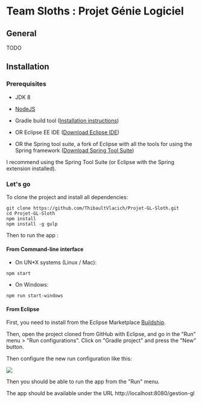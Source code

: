 # Team Sloths : Projet Génie Logiciel

## General

TODO

## Installation

### Prerequisites

* JDK 8
* [NodeJS](https://nodejs.org/)

* Gradle build tool ([Installation instructions](https://gradle.org/install))
* OR Eclipse EE IDE ([Download Eclipse IDE](https://eclipse.org))
* OR the Spring tool suite, a fork of Eclipse with all the tools for using the Spring framework ([Download Spring Tool Suite](https://spring.io/tools/sts))

I recommend using the Spring Tool Suite (or Eclipse with the Spring extension installed).

### Let's go

To clone the project and install all dependencies:
```
git clone https://github.com/ThibaultVlacich/Projet-GL-Sloth.git
cd Projet-GL-Sloth
npm install
npm install -g gulp
```

Then to run the app :

#### From Command-line interface
* On UN*X systems (Linux / Mac):
```
npm start
```

* On Windows:
```
npm run start-windows
```
#### From Eclipse

First, you need to install from the Eclipse Marketplace [Buildship](https://marketplace.eclipse.org/content/buildship-gradle-integration).

Then, open the project cloned from GitHub with Eclipse, and go in the "Run" menu > "Run configurations". Click on "Gradle project" and press the "New" button.

Then configure the new run configuration like this:

![](http://i.imgur.com/9bsDSdx.png)

Then you should be able to run the app from the "Run" menu.

The app should be available under the URL http://localhost:8080/gestion-gl
